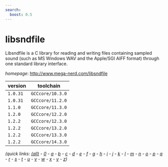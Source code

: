 ```yaml
---
search:
  boost: 0.5
---
```

# libsndfile

Libsndfile is a C library for reading and writing files containing sampled sound  (such as MS Windows WAV and the Apple/SGI AIFF format) through one standard library interface.

*homepage*: <http://www.mega-nerd.com/libsndfile>

version | toolchain
--------|----------
``1.0.31`` | ``GCCcore/10.3.0``
``1.0.31`` | ``GCCcore/11.2.0``
``1.1.0`` | ``GCCcore/11.3.0``
``1.2.0`` | ``GCCcore/12.2.0``
``1.2.2`` | ``GCCcore/12.3.0``
``1.2.2`` | ``GCCcore/13.2.0``
``1.2.2`` | ``GCCcore/13.3.0``
``1.2.2`` | ``GCCcore/14.3.0``


*(quick links: [(all)](../index.md) - [0](../0/index.md) - [a](../a/index.md) - [b](../b/index.md) - [c](../c/index.md) - [d](../d/index.md) - [e](../e/index.md) - [f](../f/index.md) - [g](../g/index.md) - [h](../h/index.md) - [i](../i/index.md) - [j](../j/index.md) - [k](../k/index.md) - [l](../l/index.md) - [m](../m/index.md) - [n](../n/index.md) - [o](../o/index.md) - [p](../p/index.md) - [q](../q/index.md) - [r](../r/index.md) - [s](../s/index.md) - [t](../t/index.md) - [u](../u/index.md) - [v](../v/index.md) - [w](../w/index.md) - [x](../x/index.md) - [y](../y/index.md) - [z](../z/index.md))*

